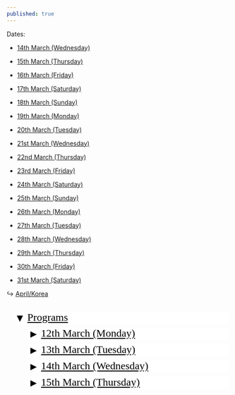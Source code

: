 ```yaml
---
published: true
---
```

Dates:

- [14th March (Wednesday)](/days/14mar)
- [15th March (Thursday)](/days/15mar)
- [16th March (Friday)](/days/16mar)
- [17th March (Saturday)](/days/16mar)
- [18th March (Sunday)](/days/16mar)


- [19th March (Monday)](/days/16mar)
- [20th March (Tuesday)](/days/16mar)
- [21st March (Wednesday)](/days/16mar)
- [22nd March (Thursday)](/days/16mar)
- [23rd March (Friday)](/days/16mar)
- [24th March (Saturday)](/days/16mar)
- [25th March (Sunday)](/days/16mar)


- [26th March (Monday)](/days/16mar)
- [27th March (Tuesday)](/days/16mar)
- [28th March (Wednesday)](/days/16mar)
- [29th March (Thursday)](/days/16mar)
- [30th March (Friday)](/days/16mar)
- [31st March (Saturday)](/days/16mar)

↪ [April/Korea](/days/13mar)


<style type="text/css">
  .treeview {
    padding: 0;
    clear: both;
    font-family: 'Amatic SC', cursive;
    width: 100%;
  }

  .treeview * {
    font-size: 24px;
  }

  .treeview ul {
    overflow: hidden;
    width: 100%;
    margin: 0;
    padding: 0 0 1.5em 0;
    list-style-type: none;
  }

  .treeview ul ul {
    overflow: visible;
    width: auto;
    margin: 0 0 0 0;
    padding: 0 0 0 0.75em;
  }

  /* класс для ul после которых нет li в родительских ветках */

  .treeview ul.l {
    border-left: 1px solid;
    margin-left: -1px;
  }

  .treeview li.cl ul {
    display: none;
  }

  .treeview li {
    margin: 0;
    padding: 0;
  }

  .treeview li li {
    margin: 0 0 0 0.5em;
    border-left: 1px dotted;
    padding: 0;
  }

  .treeview li div {
    position: relative;
    height: 1.5em;
    min-height: 16px; //height: 1.3em; }
    .treeview li li div {
      border-bottom: 1px dotted;
    }
    .treeview li p {
      position: absolute;
      z-index: 1;
      top: 0.8em; //top: 0.65em; left: 1.75em;
      width: 100%;
      margin: 0;
      border-bottom: 1px dashed;
      padding: 0;
    }
    .treeview a {
      padding: 0.1em 0.2em;
      white-space: nowrap; //height: 1px; }
      .treeview img.i {
        border-right: 2px solid;
        border-bottom: 0.5em solid;
        margin-bottom: -0.5em;
        vertical-align: middle;
      }
      .treeview a.sc {
        position: absolute;
        top: 0.06em;
        margin-left: -1em;
        padding: 0;
        text-decoration: none;
      }
      /* colors */
      .treeview li p,
      .treeview img.i,
      .treeview .sc {
        background: #fff;
      }
      .treeview ul.l,
      .treeview li p,
      .treeview img.i {
        border-color: #fff;
      }
      .treeview ul li li,
      .treeview ul li li div {
        border-color: #fff;
      }
      .treeview a,
      .treeview a.sc,
      .treeview a.sc:hover {
        color: #000000;
      }
      .treeview a:hover {
        color: #cc0000;
      }

</style>
<script type="text/javascript">
  function UnHide(eThis) {
    if (eThis.innerHTML.charCodeAt(0) == 9658) {
      eThis.innerHTML = '&#9660;'
      eThis.parentNode.parentNode.parentNode.className = '';
    } else {
      eThis.innerHTML = '&#9658;'
      eThis.parentNode.parentNode.parentNode.className = 'cl';
    }
    return false;
  }

</script>

<div class="treeview">
  <ul>
    <li>
      <div>
        <p><a href="#" class="sc" onclick="return UnHide(this)">&#9660;</a>
          <a href="#">Programs</a></p>
      </div>
      <ul>
         <li class="cl">
          <div>
            <p>
              <a href="/days/12mar/" class="sc">&#9658;</a>
              <a href="/days/12mar/">12th March (Monday)</a>
            </p>
          </div>
        </li>
         <li class="cl">
          <div>
            <p>
              <a href="/days/13mar/" class="sc">&#9658;</a>
              <a href="/days/13mar/">13th March (Tuesday)</a>
            </p>
          </div>
        </li>
                 <li class="cl">
          <div>
            <p>
              <a href="/days/14mar/" class="sc">&#9658;</a>
              <a href="/days/14mar/">14th March (Wednesday)</a>
            </p>
          </div>
        </li>
                 <li class="cl">
          <div>
            <p>
              <a href="/days/15mar/" class="sc">&#9658;</a>
              <a href="/days/16mar/">15th March (Thursday)</a>
            </p>
          </div>
        </li>
      </ul>
    </li>
  </ul>
</div>
